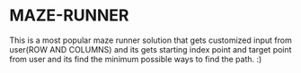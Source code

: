 # MAZE-RUNNER
This is a most popular maze runner solution that gets customized input from user(ROW AND COLUMNS) and its gets starting index point and target point from user and its find the minimum possible ways to find the path.  :)
